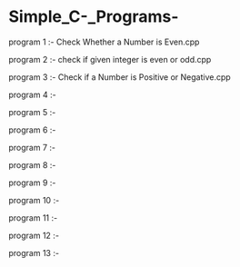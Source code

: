 # Simple_C-_Programs-

program 1 :-           Check Whether a Number is Even.cpp

program 2 :-           check if given integer is even or odd.cpp

program 3 :-           Check if a Number is Positive or Negative.cpp

program 4 :-

program 5 :-

program 6 :-

program 7 :-

program 8 :-

program 9 :-

program 10 :-

program 11 :-

program 12 :-

program 13 :-
